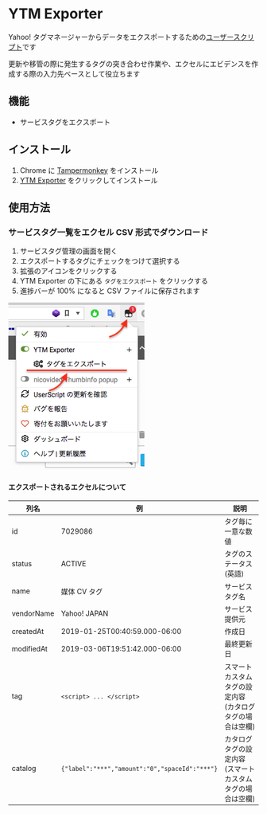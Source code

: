 # YTM Exporter

Yahoo! タグマネージャーからデータをエクスポートするための[ユーザースクリプト]です

更新や移管の際に発生するタグの突き合わせ作業や、エクセルにエビデンスを作成する際の入力先ベースとして役立ちます

[ユーザースクリプト]: https://www.google.co.jp/search?q=%E3%83%A6%E3%83%BC%E3%82%B6%E3%83%BC%E3%82%B9%E3%82%AF%E3%83%AA%E3%83%97%E3%83%88

## 機能

- サービスタグをエクスポート

## インストール

1. Chrome に [Tampermonkey] をインストール
2. [YTM Exporter] をクリックしてインストール

[Tampermonkey]: https://chrome.google.com/webstore/detail/tampermonkey/dhdgffkkebhmkfjojejmpbldmpobfkfo
[YTM Exporter]: https://github.com/matzkoh/userscripts/raw/master/packages/ytm-exporter/dist/index.user.js

## 使用方法

### サービスタグ一覧をエクセル CSV 形式でダウンロード

1. サービスタグ管理の画面を開く
2. エクスポートするタグにチェックをつけて選択する
3. 拡張のアイコンをクリックする
4. YTM Exporter の下にある `タグをエクスポート` をクリックする
5. 進捗バーが 100% になると CSV ファイルに保存されます

![](screenshots/menu.png)

#### エクスポートされるエクセルについて

| 列名       | 例                                             | 説明                                                         |
| ---------- | ---------------------------------------------- | ------------------------------------------------------------ |
| id         | 7029086                                        | タグ毎に一意な数値                                           |
| status     | ACTIVE                                         | タグのステータス (英語)                                      |
| name       | 媒体 CV タグ                                   | サービスタグ名                                               |
| vendorName | Yahoo! JAPAN                                   | サービス提供元                                               |
| createdAt  | 2019-01-25T00:40:59.000-06:00                  | 作成日                                                       |
| modifiedAt | 2019-03-06T19:51:42.000-06:00                  | 最終更新日                                                   |
| tag        | `<script> ... </script>`                       | スマートカスタムタグの設定内容<br>(カタログタグの場合は空欄) |
| catalog    | `{"label":"***","amount":"0","spaceId":"***"}` | カタログタグの設定内容<br>(スマートカスタムタグの場合は空欄) |
